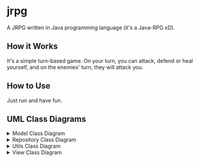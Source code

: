 # jrpg

A JRPG written in Java programming language (it's a Java-RPG xD).

## How it Works

It's a simple turn-based game. On your turn, you can attack, defend or heal yourself, and on the enemies' turn, they will attack you.

## How to Use

Just run and have fun.

## UML Class Diagrams

<details>

<summary>Model Class Diagram</summary>

![Model class diagram](/images/jrpg-modeluml.png)

</details>

<details>

<summary>Repository Class Diagram</summary>

![Repository class diagram](/images/jrpg-repositoryuml.png)

</details>

<details>

<summary>Utils Class Diagram</summary>

![Utils class diagram](/images/jrpg-utilsuml.png)

</details>

<details>

<summary>View Class Diagram</summary>

![View class diagram](/images/jrpg-viewuml.png)

</details>
